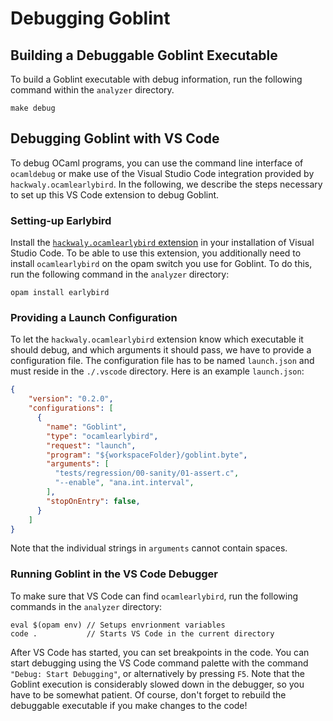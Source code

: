 # Debugging Goblint

## Building a Debuggable Goblint Executable

To build a Goblint executable with debug information, run the following command within the `analyzer` directory.

`make debug`

## Debugging Goblint with VS Code

To debug OCaml programs, you can use the command line interface of `ocamldebug` or make use of the Visual Studio Code
integration provided by `hackwaly.ocamlearlybird`. In the following, we describe the steps necessary to set up this VS Code extension to
debug Goblint.

### Setting-up Earlybird

Install the [`hackwaly.ocamlearlybird` extension](https://marketplace.visualstudio.com/items?itemName=hackwaly.ocamlearlybird) in your installation of Visual Studio Code.
To be able to use this extension, you additionally need to install `ocamlearlybird` on the opam switch you use for Goblint. To do this, run the following command in the `analyzer` directory:

`opam install earlybird`

### Providing a Launch Configuration

To let the `hackwaly.ocamlearlybird` extension know which executable it should debug, and which arguments it should pass, we have to provide a configuration file.
The configuration file has to be named `launch.json` and must reside in the `./.vscode` directory. Here is an example `launch.json`:

```JSON
{
    "version": "0.2.0",
    "configurations": [
      {
        "name": "Goblint",
        "type": "ocamlearlybird",
        "request": "launch",
        "program": "${workspaceFolder}/goblint.byte",
        "arguments": [
          "tests/regression/00-sanity/01-assert.c",
          "--enable", "ana.int.interval",
        ],
        "stopOnEntry": false,
      }
    ]
}
```
Note that the individual strings in `arguments` cannot contain spaces.

### Running Goblint in the VS Code Debugger

To make sure that VS Code can find `ocamlearlybird`, run the following commands in the `analyzer` directory:

```
eval $(opam env) // Setups envrionment variables
code .           // Starts VS Code in the current directory
```

After VS Code has started, you can set breakpoints in the code. You can start debugging using the VS Code command palette with the command `"Debug: Start Debugging"`,
or alternatively by pressing `F5`. Note that the Goblint execution is considerably slowed down in the debugger, so you have to be somewhat patient.
Of course, don't forget to rebuild the debuggable executable if you make changes to the code!
